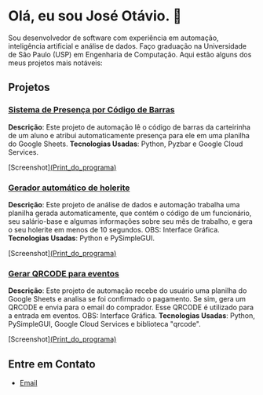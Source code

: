 # Olá, eu sou José Otávio. 👋

Sou desenvolvedor de software com experiência em automação, inteligência artificial e análise de dados.
Faço graduação na Universidade de São Paulo (USP) em Engenharia de Computação.
Aqui estão alguns dos meus projetos mais notáveis:

## Projetos

### [Sistema de Presença por Código de Barras](https://github.com/JoseOtavioJunqueira/SistemaDePresenca)
**Descrição**: Este projeto de automação lê o código de barras da carteirinha de um aluno e atribui automaticamente presença para ele em uma planilha do Google Sheets.
**Tecnologias Usadas**: Python, Pyzbar e Google Cloud Services.

[Screenshot][(Print_do_programa)](https://github.com/JoseOtavioJunqueira/JoseOtavioJunqueira/blob/main/imgs/Screenshot_1.png)

### [Gerador automático de holerite](https://github.com/JoseOtavioJunqueira/GeradorHolerite)
**Descrição**: Este projeto de análise de dados e automação trabalha uma planilha gerada automaticamente, que contém o código de um funcionário, seu salário-base e algumas informações sobre seu mês de trabalho, e gera o seu holerite em menos de 10 segundos. OBS: Interface Gráfica.
**Tecnologias Usadas**: Python e PySimpleGUI.

[Screenshot][(Print_do_programa)](https://github.com/JoseOtavioJunqueira/JoseOtavioJunqueira/blob/main/imgs/Screenshot_2.png)

### [Gerar QRCODE para eventos](https://github.com/JoseOtavioJunqueira/QRCODEGenerator)
**Descrição**: Este projeto de automação recebe do usuário uma planilha do Google Sheets e analisa se foi confirmado o pagamento. Se sim, gera um QRCODE e envia para o email do comprador. Esse QRCODE é utilizado para a entrada em eventos. OBS: Interface Gráfica.
**Tecnologias Usadas**: Python, PySimpleGUI, Google Cloud Services e biblioteca "qrcode".

[Screenshot][(Print_do_programa)](https://github.com/JoseOtavioJunqueira/JoseOtavioJunqueira/blob/main/imgs/Screenshot_3.png)


## Entre em Contato
- [Email](joseotaviojunqueira@usp.br)




